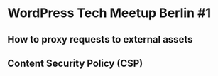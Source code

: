 # WordPress Tech Meetup Berlin #1

## How to proxy requests to external assets

## Content Security Policy (CSP)
